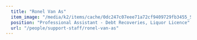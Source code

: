 ```yaml
---
  title: "Ronel Van As"
  item_image: "/media/k2/items/cache/0dc247c07eee71a72cf9409729fb3455_S.jpg"
  position: "Professional Assistant - Debt Recoveries, Liquor Licence"
  url: "/people/support-staff/ronel-van-as"
---
```


